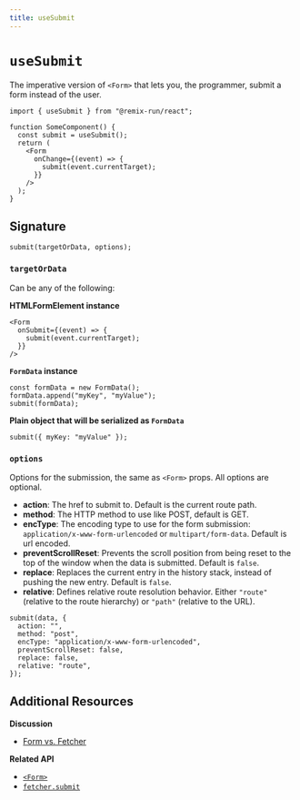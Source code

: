 ```yaml
---
title: useSubmit
---
```


# `useSubmit`

The imperative version of `<Form>` that lets you, the programmer, submit a form instead of the user.

```tsx
import { useSubmit } from "@remix-run/react";

function SomeComponent() {
  const submit = useSubmit();
  return (
    <Form
      onChange={(event) => {
        submit(event.currentTarget);
      }}
    />
  );
}
```

## Signature

```tsx
submit(targetOrData, options);
```

### `targetOrData`

Can be any of the following:

**HTMLFormElement instance**

```tsx
<Form
  onSubmit={(event) => {
    submit(event.currentTarget);
  }}
/>
```

**`FormData` instance**

```tsx
const formData = new FormData();
formData.append("myKey", "myValue");
submit(formData);
```

**Plain object that will be serialized as `FormData`**

```tsx
submit({ myKey: "myValue" });
```

### `options`

Options for the submission, the same as `<Form>` props. All options are optional.

- **action**: The href to submit to. Default is the current route path.
- **method**: The HTTP method to use like POST, default is GET.
- **encType**: The encoding type to use for the form submission: `application/x-www-form-urlencoded` or `multipart/form-data`. Default is url encoded.
- **preventScrollReset**: Prevents the scroll position from being reset to the top of the window when the data is submitted. Default is `false`.
- **replace**: Replaces the current entry in the history stack, instead of pushing the new entry. Default is `false`.
- **relative**: Defines relative route resolution behavior. Either `"route"` (relative to the route hierarchy) or `"path"` (relative to the URL).

```tsx
submit(data, {
  action: "",
  method: "post",
  encType: "application/x-www-form-urlencoded",
  preventScrollReset: false,
  replace: false,
  relative: "route",
});
```

## Additional Resources

**Discussion**

- [Form vs. Fetcher](../discussion/form-vs-fetcher)

**Related API**

- [`<Form>`](../components/form)
- [`fetcher.submit`](../hooks/use-fetcher#fetchersubmitformdata-options)
